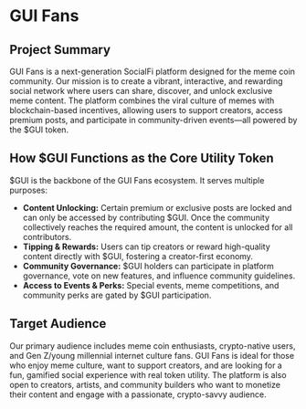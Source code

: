 # GUI Fans

## Project Summary

GUI Fans is a next-generation SocialFi platform designed for the meme coin community. Our mission is to create a vibrant, interactive, and rewarding social network where users can share, discover, and unlock exclusive meme content. The platform combines the viral culture of memes with blockchain-based incentives, allowing users to support creators, access premium posts, and participate in community-driven events—all powered by the $GUI token.

## How $GUI Functions as the Core Utility Token

$GUI is the backbone of the GUI Fans ecosystem. It serves multiple purposes:
- **Content Unlocking:** Certain premium or exclusive posts are locked and can only be accessed by contributing $GUI. Once the community collectively reaches the required amount, the content is unlocked for all contributors.
- **Tipping & Rewards:** Users can tip creators or reward high-quality content directly with $GUI, fostering a creator-first economy.
- **Community Governance:** $GUI holders can participate in platform governance, vote on new features, and influence community guidelines.
- **Access to Events & Perks:** Special events, meme competitions, and community perks are gated by $GUI participation.

## Target Audience

Our primary audience includes meme coin enthusiasts, crypto-native users, and Gen Z/young millennial internet culture fans. GUI Fans is ideal for those who enjoy meme culture, want to support creators, and are looking for a fun, gamified social experience with real token utility. The platform is also open to creators, artists, and community builders who want to monetize their content and engage with a passionate, crypto-savvy audience.
